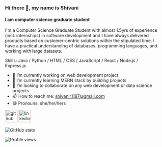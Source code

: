 ### Hi there 👋, my name is Shivani
#### I am computer science graduate student
I'm a Computer Science Graduate Student with almost 1.5yrs of experience (incl. internships) in software development and I have always delivered products based on customer-centric solutions within the stipulated time. I have a practical understanding of databases, programming languages, and working with large datasets.

Skills: Java / Python / HTML / CSS / JavaScript / React / Node.js / Express.js

- 🔭 I’m currently working on web development project 
- 🌱 I’m currently learning MERN stack by building projects 
- 👯 I’m looking to collaborate on any web development or data science projects 
- 📫 How to reach me: shivanir1197@gmail.com 
- 😄 Pronouns: she/her/hers 


[<img src='https://cdn.jsdelivr.net/npm/simple-icons@3.0.1/icons/github.svg' alt='github' height='40'>](https://github.com/shivanireddy)  [<img src='https://cdn.jsdelivr.net/npm/simple-icons@3.0.1/icons/linkedin.svg' alt='linkedin' height='40'>](https://www.linkedin.com/in/shivani-reddy-sidigidda/)

![GitHub stats](https://github-readme-stats.vercel.app/api?username=shivanireddy&show_icons=true)  

![Profile views](https://gpvc.arturio.dev/shivanireddy)  
